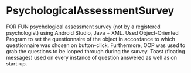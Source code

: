 # PsychologicalAssessmentSurvey
FOR FUN psychological assessment survey (not by a registered psychologist) using Android Studio, Java + XML.
Used Object-Oriented Program to set the questionnaire of the object in accordance to which questionnaire was chosen on button-click. Furthermore, OOP was used to grab the questions to be looped through during the survey.
Toast (floating messages) used on every instance of question answered as well as on start-up.
